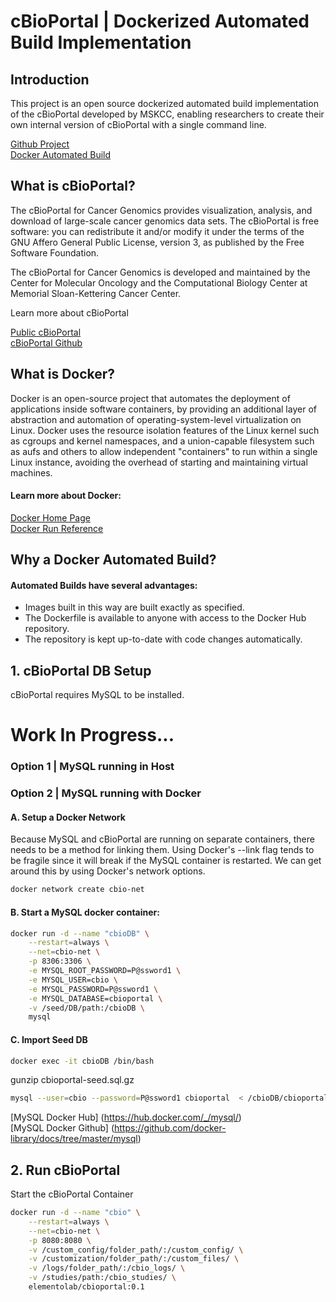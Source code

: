 # cBioPortal | Dockerized Automated Build Implementation

## Introduction

This project is an open source dockerized automated build implementation of the cBioPortal developed by MSKCC, enabling researchers to create their own internal version of cBioPortal with a single command line.

[Github Project](https://github.com/ElementoLab/cbioportal)    
[Docker Automated Build](https://hub.docker.com/r/elementolab/cbioportal/)

## What is cBioPortal?

The cBioPortal for Cancer Genomics provides visualization, analysis, and download of large-scale cancer genomics data sets. The cBioPortal is free software: you can redistribute it and/or modify it under the terms of the GNU Affero General Public License, version 3, as published by the Free Software Foundation.

The cBioPortal for Cancer Genomics is developed and maintained by the Center for Molecular Oncology and the Computational Biology Center at Memorial Sloan-Kettering Cancer Center.

Learn more about cBioPortal

[Public cBioPortal](http://www.cbioportal.org)    
[cBioPortal Github](https://github.com/cBioPortal/cbioportal)

## What is Docker?

Docker is an open-source project that automates the deployment of applications inside software containers, by providing an additional layer of abstraction and automation of operating-system-level virtualization on Linux. Docker uses the resource isolation features of the Linux kernel such as cgroups and kernel namespaces, and a union-capable filesystem such as aufs and others to allow independent "containers" to run within a single Linux instance, avoiding the overhead of starting and maintaining virtual machines.

#### Learn more about Docker:
[Docker Home Page](https://www.docker.com)  
[Docker Run Reference](https://docs.docker.com/engine/reference/run/)

## Why a Docker Automated Build?

#### Automated Builds have several advantages:

- Images built in this way are built exactly as specified.
- The Dockerfile is available to anyone with access to the Docker Hub repository.
- The repository is kept up-to-date with code changes automatically.

## 1. cBioPortal DB Setup

cBioPortal requires MySQL to be installed.


# Work In Progress...

### Option 1 | MySQL running in Host

### Option 2 | MySQL running with Docker


#### A. Setup a Docker Network

Because MySQL and cBioPortal are running on separate containers, there needs to be a method for linking them. Using Docker's --link flag tends to be fragile since it will break if the MySQL container is restarted. We can get around this by using Docker's network options.

```bash
docker network create cbio-net
```

#### B. Start a MySQL docker container:

```bash
docker run -d --name "cbioDB" \
	--restart=always \
	--net=cbio-net \
	-p 8306:3306 \
	-e MYSQL_ROOT_PASSWORD=P@ssword1 \
	-e MYSQL_USER=cbio \
	-e MYSQL_PASSWORD=P@ssword1 \
	-e MYSQL_DATABASE=cbioportal \
	-v /seed/DB/path:/cbioDB \
	mysql
```

#### C. Import Seed DB

```bash
docker exec -it cbioDB /bin/bash
```

gunzip cbioportal-seed.sql.gz

```bash
mysql --user=cbio --password=P@ssword1 cbioportal  < /cbioDB/cbioportal-seed.sql
```

[MySQL Docker Hub] (https://hub.docker.com/_/mysql/)    
[MySQL Docker Github] (https://github.com/docker-library/docs/tree/master/mysql)

## 2. Run cBioPortal

Start the cBioPortal Container

```bash
docker run -d --name "cbio" \
	--restart=always \
	--net=cbio-net \
	-p 8080:8080 \
	-v /custom_config/folder_path/:/custom_config/ \
	-v /customization/folder_path/:/custom_files/ \
	-v /logs/folder_path/:/cbio_logs/ \
	-v /studies/path:/cbio_studies/ \
	elementolab/cbioportal:0.1
```